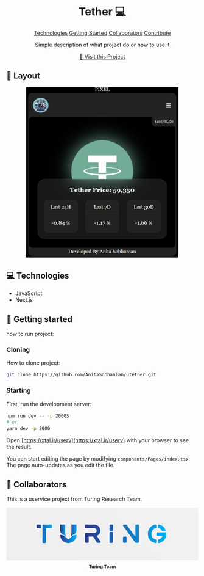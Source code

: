 
<h1 align="center" style="font-weight: bold;">Tether 💻</h1>

<p align="center">
<a href="#tech">Technologies</a>
<a href="#started">Getting Started</a>
<a href="#colab">Collaborators</a>
<a href="#contribute">Contribute</a> 
</p>


<p align="center">Simple description of what project do or how to use it</p>


<p align="center">
<a href="https://github.com/AnitaSobhanian/utether/blob/main/turing.png">📱 Visit this Project</a>
</p>

<h2 id="layout">🎨 Layout</h2>

<p align="center">

<img src="https://github.com/AnitaSobhanian/utether/blob/master/tether.png" alt="tether" width="400px">
</p>

<h2 id="technologies">💻 Technologies</h2>

- JavaScript
- Next.js

<h2 id="started">🚀 Getting started</h2>

how to run project:

<h3>Cloning</h3>

How to clone project:

```bash
git clone https://github.com/AnitaSobhanian/utether.git
```

<h3>Starting</h3>

First, run the development server:

```bash
npm run dev -- -p 2000S
# or
yarn dev -p 2000
```
Open [https://xtal.ir/userv](https://xtal.ir/userv) with your browser to see the result.

You can start editing the page by modifying `components/Pages/index.tsx`. The page auto-updates as you edit the file.

<h2 id="colab">🤝 Collaborators</h2>

<p>This is a uservice project from Turing Research Team.</p>
<table>
<tr>

<p align="center">
<a href="https://github.com/ArminKardan">
<img src="https://github.com/AnitaSobhanian/utether/blob/master/turing.png" alt="Turing Team Profile Picture"/><br>
<sub>
<b>Turing Team</b>
</sub>
</a>
</p>

</tr>
</table>
